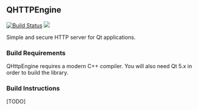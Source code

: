 ## QHTTPEngine

[![Build Status](https://snap-ci.com/nitroshare/qhttpengine/branch/master/build_image)](https://snap-ci.com/nitroshare/qhttpengine/branch/master)
[![](http://img.shields.io/badge/license-MIT-blue.svg?style=flat)](http://opensource.org/licenses/MIT)

Simple and secure HTTP server for Qt applications.

### Build Requirements

QHttpEngine requires a modern C++ compiler. You will also need Qt 5.x in order to build the library.

### Build Instructions

[TODO]
